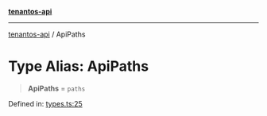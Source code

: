 [**tenantos-api**](../README.md)

***

[tenantos-api](../globals.md) / ApiPaths

# Type Alias: ApiPaths

> **ApiPaths** = `paths`

Defined in: [types.ts:25](https://github.com/shadmanZero/tenantos-api/blob/b1ba837cafbeb4e057ec12e90b81a7c5ea5b383f/src/types.ts#L25)
